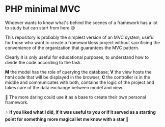 # PHP minimal MVC

Whoever wants to know what's behind the scenes of a framework has a lot to study but can start from here :wink:

This repository is probably the simplest version of an MVC system, useful for those who want to create a frameworkless project without sacrificing the convenience of the organization that guarantees the MVC pattern.

Clearly it is only useful for educational purposes, to understand how to divide the code according to the task.

**M** the model has the role of querying the database;
**V** the view hosts the html code that will be displayed in the browser;
**C** the controller is in the middle and communicates with both, contains the logic of the project and takes care of the data exchange between model and view.

:muscle: The more daring could use it as a base to create their own personal framework.

:star: **If you liked what I did, if it was useful to you or if it served as a starting point for something more magical let me know with a star** :green_heart:
